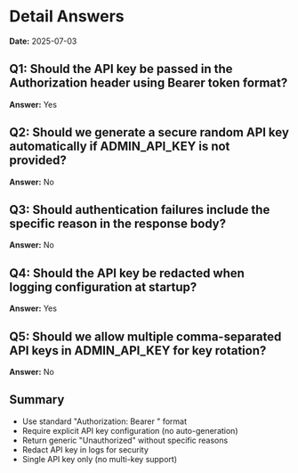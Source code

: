 # Detail Answers

**Date:** 2025-07-03

## Q1: Should the API key be passed in the Authorization header using Bearer token format?
**Answer:** Yes

## Q2: Should we generate a secure random API key automatically if ADMIN_API_KEY is not provided?
**Answer:** No

## Q3: Should authentication failures include the specific reason in the response body?
**Answer:** No

## Q4: Should the API key be redacted when logging configuration at startup?
**Answer:** Yes

## Q5: Should we allow multiple comma-separated API keys in ADMIN_API_KEY for key rotation?
**Answer:** No

## Summary
- Use standard "Authorization: Bearer <api-key>" format
- Require explicit API key configuration (no auto-generation)
- Return generic "Unauthorized" without specific reasons
- Redact API key in logs for security
- Single API key only (no multi-key support)